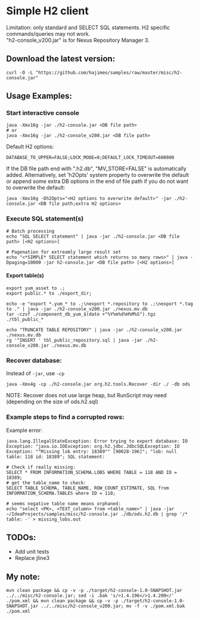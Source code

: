 # Simple H2 client
Limitation: only standard and SELECT SQL statements. H2 specific commands/queries may not work.  
"h2-console_v200.jar" is for Nexus Repository Manager 3.

## Download the latest version:
```
curl -O -L "https://github.com/hajimeo/samples/raw/master/misc/h2-console.jar"
```

## Usage Examples:
### Start interactive console
```shell
java -Xmx16g -jar ./h2-console.jar <DB file path>
# or
java -Xmx16g -jar ./h2-console_v200.jar <DB file path>
```
Default H2 options:
```
DATABASE_TO_UPPER=FALSE;LOCK_MODE=0;DEFAULT_LOCK_TIMEOUT=600000
```
If the DB file path end with ".h2.db", "MV_STORE=FALSE" is automatically added. Alternatively, set 'h2Opts' system property to overwrite the default or append some extra DB options in the end of file path if you do not want to overwrite the default:
```
java -Xmx16g -Dh2Opts="<H2 options to overwrite default>" -jar ./h2-console.jar <DB file path;extra H2 options>
```
### Execute SQL statement(s)
```
# Batch processing
echo "SQL SELECT statement" | java -jar ./h2-console.jar <DB file path> [<H2 options>]

# Pagenation for extreamly large result set
echo "<*SIMPLE* SELECT statement which returns so many rows>" | java -Dpaging=10000 -jar h2-console.jar <DB file path> [<H2 options>]
```
#### Export table(s)
```
export yum_asset to .;
export public.* to ./export_dir;
```
```shell
echo -e "export *.yum_* to .;\nexport *.repository to .;\nexport *.tag to ." | java -jar ./h2-console_v200.jar ./nexus.mv.db
tar -czvf ./component_db_yum_$(date +"%Y%m%d%H%M%S").tgz ./tbl_public_*
```
```
echo "TRUNCATE TABLE REPOSITORY" | java -jar ./h2-console_v200.jar ./nexus.mv.db
rg '^INSERT ' tbl_public_repository.sql | java -jar ./h2-console_v200.jar ./nexus.mv.db
```
### Recover database:
Instead of `-jar`, use `-cp`
```shell
java -Xmx4g -cp ./h2-console.jar org.h2.tools.Recover -dir ./ -db ods
```
NOTE: Recover does not use large heap, but RunScript may need (depending on the size of ods.h2.sql)
### Example steps to find a corrupted rows:
Example error:
```
java.lang.IllegalStateException: Error trying to export database: IO Exception: "java.io.IOException: org.h2.jdbc.JdbcSQLException: IO Exception: ""Missing lob entry: 18389"" [90028-196]"; "lob: null table: 118 id: 18389"; SQL statement: 
```
```
# Check if really missing:
SELECT * FROM INFORMATION_SCHEMA.LOBS WHERE TABLE = 118 AND ID = 18389;
# get the table_name to check:
SELECT TABLE_SCHEMA, TABLE_NAME, ROW_COUNT_ESTIMATE, SQL from INFORMATION_SCHEMA.TABLES where ID = 118;

# seems negative table name means orphaned:
echo "select <PK>, <TEXT_column> from <table_name>" | java -jar ~/IdeaProjects/samples/misc/h2-console.jar ./db/ods.h2.db | grep '/* table: -' > missing_lobs.out
```

## TODOs:
- Add unit tests
- Replace jline3

## My note:
```shell
mvn clean package && cp -v -p ./target/h2-console-1.0-SNAPSHOT.jar ../../misc/h2-console.jar; sed -i .bak 's/>1.4.196</>1.4.200</' ./pom.xml && mvn clean package && cp -v -p ./target/h2-console-1.0-SNAPSHOT.jar ../../misc/h2-console_v200.jar; mv -f -v ./pom.xml.bak ./pom.xml
```

